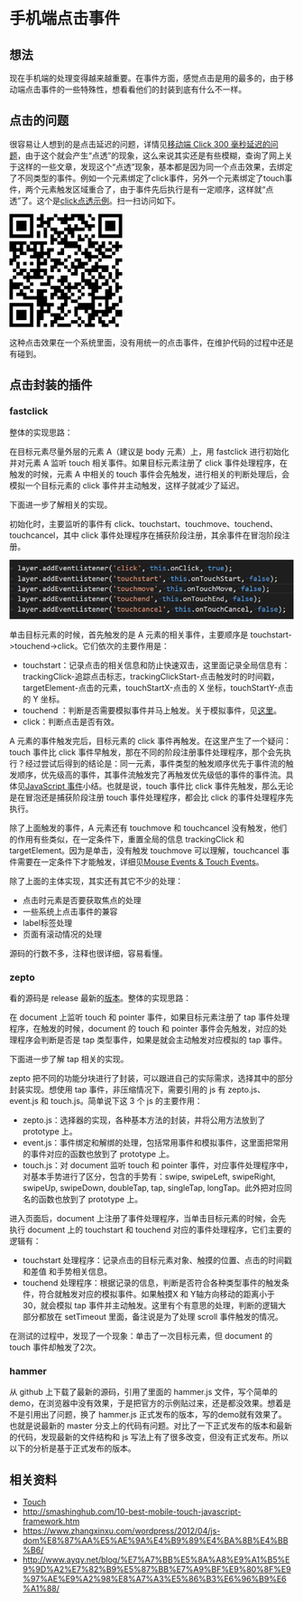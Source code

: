 # 手机端点击事件
## 想法
现在手机端的处理变得越来越重要。在事件方面，感觉点击是用的最多的，由于移动端点击事件的一些特殊性，想看看他们的封装到底有什么不一样。

## 点击的问题
很容易让人想到的是点击延迟的问题，详情见[移动端 Click 300 毫秒延迟的问题][url-segment-8]，由于这个就会产生“点透”的现象，这么来说其实还是有些模糊，查询了网上关于这样的一些文章，发现这个“点透”现象，基本都是因为同一个点击效果，去绑定了不同类型的事件。例如一个元素绑定了click事件，另外一个元素绑定了touch事件，两个元素触发区域重合了，由于事件先后执行是有一定顺序，这样就“点透”了。这个是[click点透示例][url-click-penetrate]。扫一扫访问如下。

![qrcode-penetrate][url-images-qrcode-penetrate]

这种点击效果在一个系统里面，没有用统一的点击事件，在维护代码的过程中还是有碰到。
## 点击封装的插件
### fastclick
整体的实现思路：

在目标元素尽量外层的元素 A（建议是 body 元素）上，用 fastclick 进行初始化并对元素 A 监听 touch 相关事件。如果目标元素注册了 click 事件处理程序，在触发的时候，元素 A 中相关的 touch 事件会先触发，进行相关的判断处理后，会模拟一个目标元素的 click 事件并主动触发，这样子就减少了延迟。

下面进一步了解相关的实现。

初始化时，主要监听的事件有 click、touchstart、touchmove、touchend、touchcancel，其中 click 事件处理程序在捕获阶段注册，其余事件在冒泡阶段注册。

![19-fastclick-main-event][url-images-fastclick-main-event]

单击目标元素的时候，首先触发的是 A 元素的相关事件，主要顺序是 touchstart->touchend->click。它们依次的主要作用是：
- touchstart：记录点击的相关信息和防止快速双击，这里面记录全局信息有：trackingClick-追踪点击标志，trackingClickStart-点击触发时的时间戳，targetElement-点击的元素，touchStartX-点击的 X 坐标，touchStartY-点击的 Y 坐标。
- touchend ：判断是否需要模拟事件并马上触发。关于模拟事件，见[这里][url-segment-11]。
- click：判断点击是否有效。

A 元素的事件触发完后，目标元素的 click 事件再触发。在这里产生了一个疑问：touch 事件比 click 事件早触发，那在不同的阶段注册事件处理程序，那个会先执行？经过尝试后得到的结论是：同一元素，事件类型的触发顺序优先于事件流的触发顺序，优先级高的事件，其事件流触发完了再触发优先级低的事件的事件流。具体见[JavaScript 事件][url-blog-14]小结。也就是说，touch 事件比 click 事件先触发，那么无论是在冒泡还是捕获阶段注册 touch 事件处理程序，都会比 click 的事件处理程序先执行。

除了上面触发的事件，A 元素还有 touchmove 和 touchcancel 没有触发，他们的作用有些类似，在一定条件下，重置全局的信息 trackingClick 和 targetElement。因为是单击，没有触发 touchmove 可以理解，touchcancel 事件需要在一定条件下才能触发，详细见[Mouse Events & Touch Events][url-blog-15]。

除了上面的主体实现，其实还有其它不少的处理：
- 点击时元素是否要获取焦点的处理
- 一些系统上点击事件的兼容
- label标签处理
- 页面有滚动情况的处理

源码的行数不多，注释也很详细，容易看懂。

### zepto
看的源码是 release 最新的[版本][url-zepto-release]。整体的实现思路：

在 document 上监听 touch 和 pointer 事件，如果目标元素注册了 tap 事件处理程序，在触发的时候，document 的 touch 和 pointer 事件会先触发，对应的处理程序会判断是否是 tap 类型事件，如果是就会主动触发对应模拟的 tap 事件。

下面进一步了解 tap 相关的实现。

zepto 把不同的功能分块进行了封装，可以跟进自己的实际需求，选择其中的部分封装实现。想使用 tap 事件，非压缩情况下，需要引用的 js 有 zepto.js、event.js 和 touch.js。简单说下这 3 个 js 的主要作用：
- zepto.js：选择器的实现，各种基本方法的封装，并将公用方法放到了 prototype 上。
- event.js：事件绑定和解绑的处理，包括常用事件和模拟事件，这里面把常用的事件对应的函数也放到了 prototype 上。
- touch.js：对 document 监听 touch 和 pointer 事件，对应事件处理程序中，对基本手势进行了区分，包含的手势有：swipe, swipeLeft, swipeRight, swipeUp, swipeDown, doubleTap, tap, singleTap, longTap。此外把对应同名的函数也放到了 prototype 上。

进入页面后，document 上注册了事件处理程序，当单击目标元素的时候，会先执行 document 上的 touchstart 和 touchend 对应的事件处理程序，它们主要的逻辑有：
- touchstart 处理程序：记录点击的目标元素对象、触摸的位置、点击的时间戳和差值 和手势相关信息。
- touchend 处理程序：根据记录的信息，判断是否符合各种类型事件的触发条件，符合就触发对应的模拟事件。如果触摸X 和 Y轴方向移动的距离小于 30，就会模拟 tap 事件并主动触发。这里有个有意思的处理，判断的逻辑大部分都放在 setTimeout 里面，备注说是为了处理 scroll 事件触发的情况。

在测试的过程中，发现了一个现象：单击了一次目标元素，但 document 的 touch 事件却触发了2次。



### hammer
从 github 上下载了最新的源码，引用了里面的 hammer.js 文件，写个简单的demo，在浏览器中没有效果，于是把官方的示例贴过来，还是都没效果。想着是不是引用出了问题，换了 hammer.js 正式发布的版本，写的demo就有效果了。也就是说最新的 master 分支上的代码有问题。对比了一下正式发布的版本和最新的代码，发现最新的文件结构和 js 写法上有了很多改变，但没有正式发布。所以以下的分析是基于正式发布的版本。





## 相关资料
- [Touch](https://developer.mozilla.org/en-US/docs/Web/API/Touch)
- http://smashinghub.com/10-best-mobile-touch-javascript-framework.htm
- https://www.zhangxinxu.com/wordpress/2012/04/js-dom%E8%87%AA%E5%AE%9A%E4%B9%89%E4%BA%8B%E4%BB%B6/
- http://www.ayqy.net/blog/%E7%A7%BB%E5%8A%A8%E9%A1%B5%E9%9D%A2%E7%82%B9%E5%87%BB%E7%A9%BF%E9%80%8F%E9%97%AE%E9%A2%98%E8%A7%A3%E5%86%B3%E6%96%B9%E6%A1%88/


<!-- 点击的问题 -->
[url-segment-8]:https://github.com/XXHolic/segment/issues/8
[url-click-penetrate]:https://xxholic.github.io/lab/lab-js/19/click-penetrate.html
[url-images-qrcode-penetrate]:./images/19/qrcode-penetrate.png
[url-images-fastclick-main-event]:./images/19/19-fastclick-main-event.png

<!-- 点击封装的插件 -->
[url-zepto-release]:https://github.com/madrobby/zepto/releases
[url-segment-11]:https://github.com/XXHolic/segment/issues/11
[url-blog-14]:https://github.com/XXHolic/blog/issues/14
[url-blog-15]:https://github.com/XXHolic/blog/issues/15
<!-- 相关资料 -->